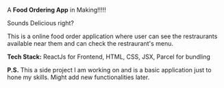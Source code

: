 A <b>Food Ordering App</b> in Making!!!!!

Sounds Delicious right?

This is a online food order application where user can see the restraurants available near them and can check the restraurant's menu.

<b>Tech Stack:</b>
ReactJs for Frontend, HTML, CSS, JSX, Parcel for bundling

<b>P.S.</b> This a side project I am working on and is a basic application just to hone my skills. Might add new functionalities later.
